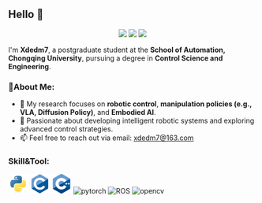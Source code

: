 ## Hello 👋

<p align="center">
    <img src="https://img.shields.io/badge/Focus-robotic%20Development-C2FFC7?style=flat" />
    <img src="https://img.shields.io/badge/Focus-Automation-CB9DF0?style=flat" />
    <img src="https://img.shields.io/badge/Focus-Embodied AI%20Development-22FFC7?style=flat" />
</p>

I'm **Xdedm7**, a postgraduate student at the **School of Automation, Chongqing University**, pursuing a degree in **Control Science and Engineering**.
### 🤖About Me:
* 🔬 My research focuses on **robotic control**, **manipulation policies (e.g., VLA, Diffusion Policy)**, and **Embodied AI**.
* 🚀 Passionate about developing intelligent robotic systems and exploring advanced control strategies.
* 📫 Feel free to reach out via email: xdedm7@163.com

### Skill&Tool:
<p>
    <img src="https://raw.githubusercontent.com/devicons/devicon/master/icons/python/python-original.svg" alt="python" width="40" height="40"/>
    <img src="https://raw.githubusercontent.com/devicons/devicon/master/icons/c/c-original.svg" alt="c" width="40" height="40"/>
    <img src="https://raw.githubusercontent.com/devicons/devicon/master/icons/cplusplus/cplusplus-original.svg" alt="cplusplus" width="40" height="40"/>
    <img src="https://www.vectorlogo.zone/logos/pytorch/pytorch-icon.svg" alt="pytorch" width="40" height="40">
    <img src="https://www.vectorlogo.zone/logos/ros/ros-icon.svg" alt="ROS" width="40" height="40">
    <img src="https://www.vectorlogo.zone/logos/opencv/opencv-icon.svg" alt="opencv" width="40" height="40"/>
</p>
